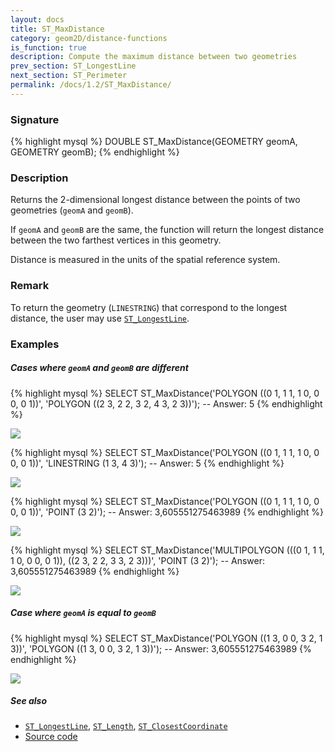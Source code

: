```yaml
---
layout: docs
title: ST_MaxDistance
category: geom2D/distance-functions
is_function: true
description: Compute the maximum distance between two geometries
prev_section: ST_LongestLine
next_section: ST_Perimeter
permalink: /docs/1.2/ST_MaxDistance/
---
```


### Signature

{% highlight mysql %}
DOUBLE ST_MaxDistance(GEOMETRY geomA, GEOMETRY geomB);
{% endhighlight %}

### Description

Returns the 2-dimensional longest distance between the points of two geometries (`geomA` and `geomB`).

If `geomA` and `geomB` are the same, the function will return the longest distance between the two farthest vertices in this geometry.

Distance is measured in the units of the spatial reference system.

### Remark

To return the geometry (`LINESTRING`) that correspond to the longest distance, the user may use [`ST_LongestLine`](../ST_LongestLine).

### Examples

##### Cases where `geomA` and `geomB` are different

{% highlight mysql %}
SELECT ST_MaxDistance('POLYGON ((0 1, 1 1, 1 0, 0 0, 0 1))', 
                      'POLYGON ((2 3, 2 2, 3 2, 4 3, 2 3))');
-- Answer: 5
{% endhighlight %}

<img class="displayed" src="../ST_LongestLine_1.png"/>

{% highlight mysql %}
SELECT ST_MaxDistance('POLYGON ((0 1, 1 1, 1 0, 0 0, 0 1))', 
		      'LINESTRING (1 3, 4 3)');
-- Answer: 5
{% endhighlight %}

<img class="displayed" src="../ST_LongestLine_2.png"/>

{% highlight mysql %}
SELECT ST_MaxDistance('POLYGON ((0 1, 1 1, 1 0, 0 0, 0 1))', 
		      'POINT (3 2)');
-- Answer: 3,605551275463989 
{% endhighlight %}

<img class="displayed" src="../ST_LongestLine_3.png"/>

{% highlight mysql %}
SELECT ST_MaxDistance('MULTIPOLYGON (((0 1, 1 1, 1 0, 0 0, 0 1)),
				    ((2 3, 2 2, 3 3, 2 3)))', 
		      'POINT (3 2)');
-- Answer: 3,605551275463989
{% endhighlight %}

<img class="displayed" src="../ST_LongestLine_4.png"/>

##### Case where `geomA` is equal to `geomB`

{% highlight mysql %}
SELECT ST_MaxDistance('POLYGON ((1 3, 0 0, 3 2, 1 3))', 
		      'POLYGON ((1 3, 0 0, 3 2, 1 3))');
-- Answer: 3,605551275463989
{% endhighlight %}

<img class="displayed" src="../ST_LongestLine_5.png"/>


##### See also

* [`ST_LongestLine`](../ST_LongestLine), [`ST_Length`](../ST_Length), [`ST_ClosestCoordinate`](../ST_ClosestCoordinate)
* <a href="https://github.com/orbisgis/h2gis/blob/v1.2.4/h2spatial-ext/src/main/java/org/h2gis/h2spatialext/function/spatial/distance/ST_MaxDistance.java" target="_blank">Source code</a>
